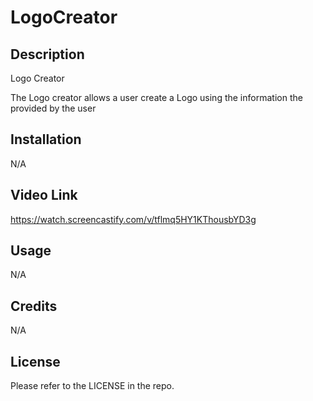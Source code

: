 # LogoCreator

## Description
Logo Creator

The Logo creator allows a user create a Logo using the information the provided by the user

## Installation

N/A


## Video Link
https://watch.screencastify.com/v/tflmq5HY1KThousbYD3g

## Usage
N/A

## Credits

N/A

## License

Please refer to the LICENSE in the repo.